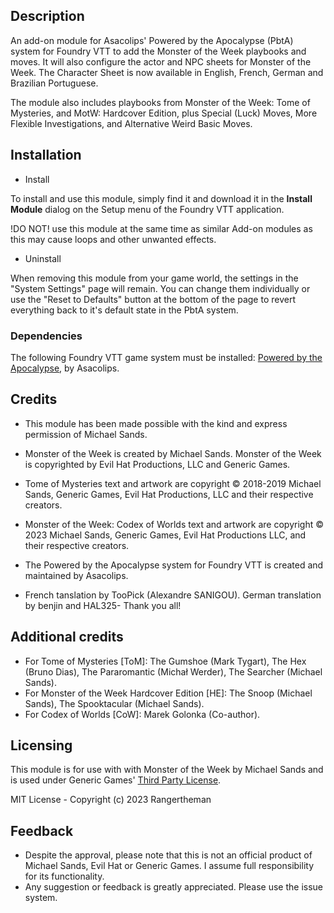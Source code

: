 ## Description

An add-on module for Asacolips' Powered by the Apocalypse (PbtA) system for Foundry VTT to add the Monster of the Week playbooks and moves. It will also configure the actor and NPC sheets for Monster of the Week. The Character Sheet is now available in English, French, German and Brazilian Portuguese.

The module also includes playbooks from Monster of the Week: Tome of Mysteries, and MotW: Hardcover Edition, plus Special (Luck) Moves, More Flexible Investigations, and Alternative Weird Basic Moves.

## Installation

* Install

To install and use this module, simply find it and download it in the **Install Module** dialog on the Setup menu of the Foundry VTT application.

!DO NOT! use this module at the same time as similar Add-on modules as this may cause loops and other unwanted effects.

* Uninstall

When removing this module from your game world, the settings in the "System Settings" page will remain. You can change them individually or use the "Reset to Defaults" button at the bottom of the page to revert everything back to it's default state in the PbtA system.

### Dependencies

The following Foundry VTT game system must be installed: [Powered by the Apocalypse](https://gitlab.com/asacolips-projects/foundry-mods/pbta), by Asacolips.

## Credits
 
* This module has been made possible with the kind and express permission of Michael Sands.

* Monster of the Week is created by Michael Sands. Monster of the Week is copyrighted by Evil Hat Productions, LLC and Generic Games.
* Tome of Mysteries text and artwork are copyright © 2018-2019 Michael Sands, Generic Games, Evil Hat Productions, LLC and their respective creators.
* Monster of the Week: Codex of Worlds text and artwork are copyright © 2023 Michael Sands, Generic Games, Evil Hat Productions LLC, and their respective creators.

* The Powered by the Apocalypse system for Foundry VTT is created and maintained by Asacolips.
* French tanslation by TooPick (Alexandre SANIGOU). German translation by benjin and HAL325- Thank you all!

## Additional credits

* For Tome of Mysteries [ToM]: The Gumshoe (Mark Tygart), The Hex (Bruno Dias), The Pararomantic (Michał Werder), The Searcher (Michael Sands).
* For Monster of the Week Hardcover Edition [HE]: The Snoop (Michael Sands), The Spooktacular (Michael Sands).
* For Codex of Worlds [CoW]: Marek Golonka (Co-author).

## Licensing

This module is for use with with Monster of the Week by Michael Sands and is used under Generic Games' [Third Party License](https://genericgames.co.nz/third_party_policy/).

MIT License - Copyright (c) 2023 Rangertheman

## Feedback

* Despite the approval, please note that this is not an official product of Michael Sands, Evil Hat or Generic Games. I assume full responsibility for its functionality.
* Any suggestion or feedback is greatly appreciated. Please use the issue system.

